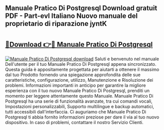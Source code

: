 ## Manuale Pratico Di Postgresql Download gratuit PDF - Part-evl Italiano Nuovo manuale del proprietario di riparazione jyntK

# <h2><a href="http://dfdktsf.blite.top/?on=Manuale+Pratico+Di+Postgresql">🔗Download 👉🔴 Manuale Pratico Di Postgresql</a></h2>

[![Manuale Pratico Di Postgresql download](https://i.imgur.com/lujVjoI.png)](http://dfdktsf.blite.top/?on=Manuale+Pratico+Di+Postgresql)
Saluti e benvenuto nel manuale Dell'utente per il tuo Manuale Pratico Di Postgresql appena sincronizzato. Questa guida è appositamente progettata per aiutarti a ottenere il massimo dal tuo Prodotto fornendo una spiegazione approfondita delle sue caratteristiche, configurazione, utilizzo, Manutenzione e Risoluzione dei problemi. Informazioni importanti in anticipo per garantire la migliore esperienza con il tuo nuovo Manuale Pratico Di Postgresql, prenditi un momento per leggere attentamente questo Manuale. Manuale Pratico Di Postgresql ha una serie di funzionalità avanzate, tra cui comandi vocali, Impostazioni personalizzabili, Supporto multilingue e backup automatici, tutti accessibili dall'interfaccia. Ci auguriamo che Manuale Pratico Di Postgresql ti abbia fornito informazioni preziose per dare il via al tuo nuovo dispositivo. In caso di problemi, contattare il nostro Servizio Clienti.
